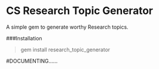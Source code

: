 # CS Research Topic Generator
A simple gem to generate worthy Research topics.

###Installation
>gem install research_topic_generator

#DOCUMENTING......

